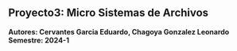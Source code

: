 ## Proyecto3: Micro Sistemas de Archivos
**Autores: Cervantes Garcia Eduardo, Chagoya Gonzalez Leonardo**
**Semestre: 2024-1**
